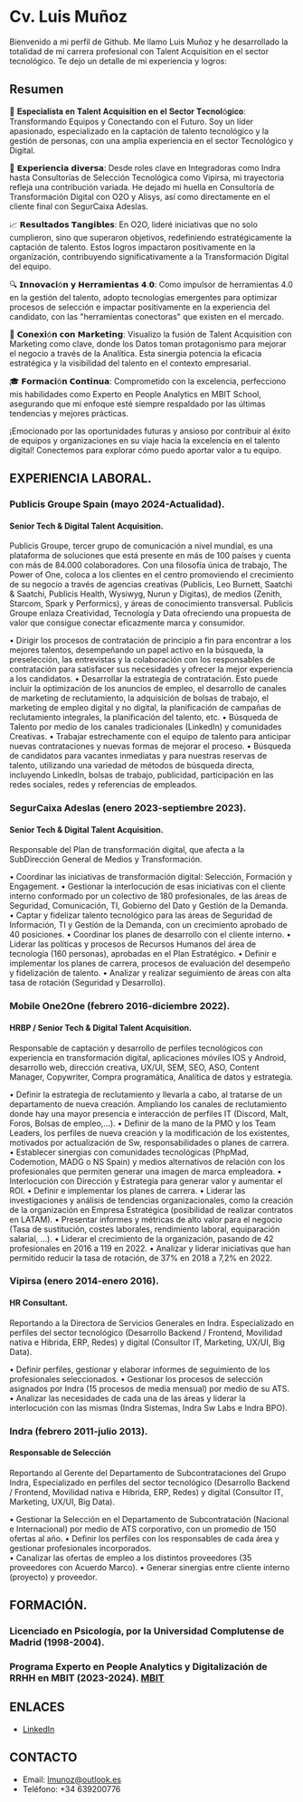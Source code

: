 # Cv. Luis Muñoz

Bienvenido a mi perfil de Github. Me llamo Luis Muñoz y he desarrollado la totalidad de mi carrera profesional con Talent Acquisition en el sector tecnológico. Te dejo un detalle de mi experiencia y logros:

## Resumen
🚀 𝐄𝐬𝐩𝐞𝐜𝐢𝐚𝐥𝐢𝐬𝐭𝐚 𝐞𝐧 𝐓𝐚𝐥𝐞𝐧𝐭 𝐀𝐜𝐪𝐮𝐢𝐬𝐢𝐭𝐢𝐨𝐧 𝐞𝐧 𝐞𝐥 𝐒𝐞𝐜𝐭𝐨𝐫 𝐓𝐞𝐜𝐧𝐨𝐥ó𝐠𝐢𝐜𝐨: 
Transformando Equipos y Conectando con el Futuro. Soy un líder apasionado, especializado en la captación de talento tecnológico y la gestión de personas, con una amplia experiencia en el sector Tecnológico y Digital.

🏢 𝗘𝘅𝗽𝗲𝗿𝗶𝗲𝗻𝗰𝗶𝗮 𝗱𝗶𝘃𝗲𝗿𝘀𝗮:
Desde roles clave en Integradoras como Indra hasta Consultorías de Selección Tecnológica como Vipirsa, mi trayectoria refleja una contribución variada. He dejado mi huella en Consultoría de Transformación Digital con O2O y Alisys, así como directamente en el cliente final con SegurCaixa Adeslas.

📈 𝗥𝗲𝘀𝘂𝗹𝘁𝗮𝗱𝗼𝘀 𝗧𝗮𝗻𝗴𝗶𝗯𝗹𝗲𝘀:
En O2O, lideré iniciativas que no solo cumplieron, sino que superaron objetivos, redefiniendo estratégicamente la captación de talento. Estos logros impactaron positivamente en la organización, contribuyendo significativamente a la Transformación Digital del equipo.

🔍 𝗜𝗻𝗻𝗼𝘃𝗮𝗰𝗶ó𝗻 𝘆 𝗛𝗲𝗿𝗿𝗮𝗺𝗶𝗲𝗻𝘁𝗮𝘀 𝟰.𝟬:
Como impulsor de herramientas 4.0 en la gestión del talento, adopto tecnologías emergentes para optimizar procesos de selección e impactar positivamente en la experiencia del candidato, con las "herramientas conectoras" que existen en el mercado.

🔗 𝗖𝗼𝗻𝗲𝘅𝗶ó𝗻 𝗰𝗼𝗻 𝗠𝗮𝗿𝗸𝗲𝘁𝗶𝗻𝗴:
Visualizo la fusión de Talent Acquisition con Marketing como clave, donde los Datos toman protagonismo para mejorar el negocio a través de la Analítica. Esta sinergia potencia la eficacia estratégica y la visibilidad del talento en el contexto empresarial.

🎓 𝗙𝗼𝗿𝗺𝗮𝗰𝗶ó𝗻 𝗖𝗼𝗻𝘁𝗶𝗻𝘂𝗮:
Comprometido con la excelencia, perfecciono mis habilidades como Experto en People Analytics en MBIT School, asegurando que mi enfoque esté siempre respaldado por las últimas tendencias y mejores prácticas.

¡Emocionado por las oportunidades futuras y ansioso por contribuir al éxito de equipos y organizaciones en su viaje hacia la excelencia en el talento digital! Conectemos para explorar cómo puedo aportar valor a tu equipo.

## EXPERIENCIA LABORAL.

### Publicis Groupe Spain (mayo 2024-Actualidad). 
#### Senior Tech & Digital Talent Acquisition. 
Publicis Groupe, tercer grupo de comunicación a nivel mundial, es una plataforma de soluciones que está presente en más de 100 países y cuenta con más de 84.000 colaboradores. Con una filosofía única de trabajo, The Power of One, coloca a los clientes en el centro promoviendo el crecimiento de su negocio a través de agencias creativas (Publicis, Leo Burnett, Saatchi & Saatchi, Publicis Health, Wysiwyg, Nurun y Digitas), de medios (Zenith, Starcom, Spark y Performics), y áreas de conocimiento transversal. Publicis Groupe enlaza Creatividad, Tecnología y Data ofreciendo una propuesta de valor que consigue conectar eficazmente marca y consumidor.

•	Dirigir los procesos de contratación de principio a fin para encontrar a los mejores talentos, desempeñando un papel activo en la búsqueda, la preselección, las entrevistas y la colaboración con los responsables de contratación para satisfacer sus necesidades y ofrecer la mejor experiencia a los candidatos.
•	Desarrollar la estrategia de contratación. Esto puede incluir la optimización de los anuncios de empleo, el desarrollo de canales de marketing de reclutamiento, la adquisición de bolsas de trabajo, el marketing de empleo digital y no digital, la planificación de campañas de reclutamiento integrales, la planificación del talento, etc.
•	Búsqueda de Talento por medio de los canales tradicionales (LinkedIn) y comunidades Creativas.
•	Trabajar estrechamente con el equipo de talento para anticipar nuevas contrataciones y nuevas formas de mejorar el proceso.
•	Búsqueda de candidatos para vacantes inmediatas y para nuestras reservas de talento, utilizando una variedad de métodos de búsqueda directa, incluyendo LinkedIn, bolsas de trabajo, publicidad, 
participación en las redes sociales, redes y referencias de empleados.

### SegurCaixa Adeslas (enero 2023-septiembre 2023). 
#### Senior Tech & Digital Talent Acquisition. 
Responsable del Plan de transformación digital, que afecta a la SubDirección General de Medios y Transformación. 
 
•	Coordinar las iniciativas de transformación digital: Selección, Formación y Engagement. 
•	Gestionar la interlocución de esas iniciativas con el cliente interno conformado por un colectivo de 180 profesionales, de las áreas de Seguridad, Comunicación, TI, Gobierno del Dato y Gestión de la Demanda. 
•	Captar y fidelizar talento tecnológico para las áreas de Seguridad de Información, TI y Gestión de la Demanda, con un crecimiento aprobado de 40 posiciones. 
•	Coordinar los planes de desarrollo con el cliente interno. 
•	Liderar las políticas y procesos de Recursos Humanos del área de tecnología (160 personas), aprobadas en el Plan Estratégico. 
•	Definir e implementar los planes de carrera, procesos de evaluación del desempeño y fidelización de talento. 
•	Analizar y realizar seguimiento de áreas con alta tasa de rotación (Seguridad y Desarrollo).
 
### Mobile One2One (febrero 2016-diciembre 2022).
#### HRBP / Senior Tech & Digital Talent Acquisition. 
Responsable de captación y desarrollo de perfiles tecnológicos con experiencia en transformación digital, aplicaciones móviles IOS y Android, desarrollo web, dirección creativa, UX/UI, SEM, SEO, ASO, Content Manager, Copywriter, Compra programática, Analítica de datos y estrategia. 
 
•	Definir la estrategia de reclutamiento y llevarla a cabo, al tratarse de un departamento de nueva creación. Ampliando los canales de reclutamiento donde hay una mayor presencia e interacción de perfiles IT (Discord, Malt, Foros, Bolsas de empleo,…).
•	Definir de la mano de la PMO y los Team Leaders, los perfiles de nueva creación y la modificación de los existentes, motivados por actualización de Sw, responsabilidades o planes de carrera. 
•	Establecer sinergias con comunidades tecnológicas (PhpMad, Codemotion, MADG o NS Spain) y medios alternativos de relación con los profesionales que permiten generar una imagen de marca empleadora. 
•	Interlocución con Dirección y Estrategia para generar valor y aumentar el ROI. 
•	Definir e implementar los planes de carrera. 
•	Liderar las investigaciones y análisis de tendencias organizacionales, como la creación de la organización en Empresa Estratégica (posibilidad de realizar contratos en LATAM). 
•	Presentar informes y métricas de alto valor para el negocio (Tasa de sustitución, costes laborales, rendimiento laboral, equiparación salarial, …).
•	Liderar el crecimiento de la organización, pasando de 42 profesionales en 2016 a 119 en 2022. 
•	Analizar y liderar iniciativas que han permitido reducir la tasa de rotación, de 37% en 2018 a 7,2% en 2022. 
 
### Vipirsa (enero 2014-enero 2016). 
#### HR Consultant. 
Reportando a la Directora de Servicios Generales en Indra. Especializado en perfiles del sector tecnológico (Desarrollo Backend / Frontend, Movilidad nativa e Hibrida, ERP, Redes) y digital (Consultor IT, Marketing, UX/UI, Big Data). 
 
•	Definir perfiles, gestionar y elaborar informes de seguimiento de los profesionales seleccionados. 
•	Gestionar los procesos de selección asignados por Indra (15 procesos de media mensual) por medio de su ATS. 
•	Analizar las necesidades de cada una de las áreas y liderar la interlocución con las mismas (Indra Sistemas, Indra Sw Labs e Indra BPO). 

### Indra (febrero 2011-julio 2013). 
#### Responsable de Selección
Reportando al Gerente del Departamento de Subcontrataciones del Grupo Indra, Especializado en perfiles del sector tecnológico (Desarrollo Backend / Frontend, Movilidad nativa e Hibrida, ERP, Redes) y digital (Consultor IT, Marketing, UX/UI, Big Data). 
 
•	Gestionar la Selección en el Departamento de Subcontratación (Nacional e Internacional) por medio de ATS corporativo, con un promedio de 150 ofertas al año. 
•	Definir los perfiles con los responsables de cada área y gestionar profesionales incorporados.  
•	Canalizar las ofertas de empleo a los distintos proveedores (35 proveedores con Acuerdo Marco). 
•	Generar sinergias entre cliente interno (proyecto) y proveedor.  


## FORMACIÓN.

### Licenciado en Psicología, por la Universidad Complutense de Madrid (1998-2004). 
 
### Programa Experto en People Analytics y Digitalización de RRHH en MBIT (2023-2024). [MBIT](https://www.mbitschool.com/)

## ENLACES
- [LinkedIn](https://www.linkedin.com/in/luismu%C3%B1ozp/)

## CONTACTO
- Email: lmunoz@outlook.es
- Teléfono: +34 639200776
  

